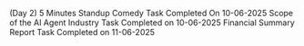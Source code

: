 (Day 2) 
5 Minutes Standup Comedy Task Completed On 10-06-2025
Scope of the AI Agent Industry Task Completed on 10-06-2025
Financial Summary Report Task Completed on 11-06-2025
